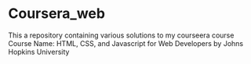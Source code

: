 # Coursera_web
This a repository containing various solutions to my courseera course
Course Name: HTML, CSS, and Javascript for Web Developers by Johns Hopkins University
